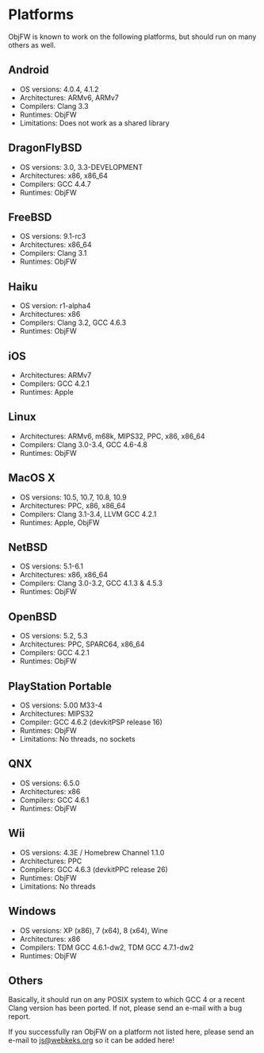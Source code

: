 Platforms
=========

ObjFW is known to work on the following platforms, but should run on many
others as well.


Android
-------

  * OS versions: 4.0.4, 4.1.2
  * Architectures: ARMv6, ARMv7
  * Compilers: Clang 3.3
  * Runtimes: ObjFW
  * Limitations: Does not work as a shared library


DragonFlyBSD
------------

  * OS versions: 3.0, 3.3-DEVELOPMENT
  * Architectures: x86, x86_64
  * Compilers: GCC 4.4.7
  * Runtimes: ObjFW


FreeBSD
-------

  * OS versions: 9.1-rc3
  * Architectures: x86_64
  * Compilers: Clang 3.1
  * Runtimes: ObjFW


Haiku
-----

  * OS version: r1-alpha4
  * Architectures: x86
  * Compilers: Clang 3.2, GCC 4.6.3
  * Runtimes: ObjFW


iOS
---

  * Architectures: ARMv7
  * Compilers: GCC 4.2.1
  * Runtimes: Apple


Linux
-----

  * Architectures: ARMv6, m68k, MIPS32, PPC, x86, x86_64
  * Compilers: Clang 3.0-3.4, GCC 4.6-4.8
  * Runtimes: ObjFW


MacOS X
-------

  * OS versions: 10.5, 10.7, 10.8, 10.9
  * Architectures: PPC, x86, x86_64
  * Compilers: Clang 3.1-3.4, LLVM GCC 4.2.1
  * Runtimes: Apple, ObjFW


NetBSD
------

  * OS versions: 5.1-6.1
  * Architectures: x86, x86_64
  * Compilers: Clang 3.0-3.2, GCC 4.1.3 & 4.5.3
  * Runtimes: ObjFW


OpenBSD
-------

  * OS versions: 5.2, 5.3
  * Architectures: PPC, SPARC64, x86_64
  * Compilers: GCC 4.2.1
  * Runtimes: ObjFW


PlayStation Portable
--------------------

  * OS versions: 5.00 M33-4
  * Architectures: MIPS32
  * Compiler: GCC 4.6.2 (devkitPSP release 16)
  * Runtimes: ObjFW
  * Limitations: No threads, no sockets


QNX
---

  * OS versions: 6.5.0
  * Architectures: x86
  * Compilers: GCC 4.6.1
  * Runtimes: ObjFW


Wii
---

  * OS versions: 4.3E / Homebrew Channel 1.1.0
  * Architectures: PPC
  * Compilers: GCC 4.6.3 (devkitPPC release 26)
  * Runtimes: ObjFW
  * Limitations: No threads


Windows
-------

  * OS versions: XP (x86), 7 (x64), 8 (x64), Wine
  * Architectures: x86
  * Compilers: TDM GCC 4.6.1-dw2, TDM GCC 4.7.1-dw2
  * Runtimes: ObjFW


Others
------

Basically, it should run on any POSIX system to which GCC 4 or a recent Clang
version has been ported. If not, please send an e-mail with a bug report.

If you successfully ran ObjFW on a platform not listed here, please send an
e-mail to js@webkeks.org so it can be added here!
